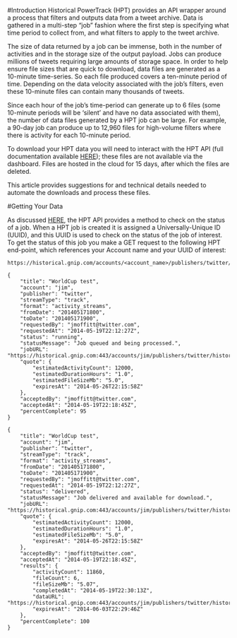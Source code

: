 #Introduction
Historical PowerTrack (HPT) provides an API wrapper around a process that filters and outputs data from a tweet archive.  Data is gathered in a multi-step “job” fashion where the first step is specifying what time period to collect from, and what filters to apply to the tweet archive.

The size of data returned by a job can be immense, both in the number of activities and in the storage size of the output payload. Jobs can produce millions of tweets requiring large amounts of storage space. In order to help ensure file sizes that are quick to download, data files are generated as a 10-minute time-series.  So each file produced covers a ten-minute period of time. Depending on the data velocity associated with the job’s filters, even these 10-minute files can contain many thousands of tweets.  

Since each hour of the job’s time-period can generate up to 6 files (some 10-minute periods will be ‘silent’ and have no data associated with them), the number of data files generated by a HPT job can be large. For example, a 90-day job can produce up to 12,960 files for high-volume filters where there is activity for each 10-minute period.

To download your HPT data you will need to interact with the HPT API (full documentation available [HERE](http://support.gnip.com/apis/historical_api/)); these files are not available via the dashboard. Files are hosted in the cloud for 15 days, after which the files are deleted. 

This article provides suggestions for and technical details needed to automate the downloads and process these files.   

#Getting Your Data

As discussed [HERE](http://support.gnip.com/apis/historical_api/), the HPT API provides a method to check on the status of a job.  When a HPT job is created it is assigned a Universally-Unique ID (UUID), and this UUID is used to check on the status of the job of interest. To get the status of this job you make a GET request to the following HPT end-point, which references your Account name and your UUID of interest:

```
https://historical.gnip.com/accounts/<account_name>/publishers/twitter/historical/track/jobs/<uuid>.json
```

```
{
    "title": "WorldCup test",
    "account": "jim",
    "publisher": "twitter",
    "streamType": "track",
    "format": "activity_streams",
    "fromDate": "201405171800",
    "toDate": "201405171900",
    "requestedBy": "jmoffitt@twitter.com",
    "requestedAt": "2014-05-19T22:12:27Z",
    "status": "running",
    "statusMessage": "Job queued and being processed.",
    "jobURL": "https://historical.gnip.com:443/accounts/jim/publishers/twitter/historical/track/jobs/kj4r26m0qx.json",
    "quote": {
        "estimatedActivityCount": 12000,
        "estimatedDurationHours": "1.0",
        "estimatedFileSizeMb": "5.0",
        "expiresAt": "2014-05-26T22:15:58Z"
    },
    "acceptedBy": "jmoffitt@twitter.com",
    "acceptedAt": "2014-05-19T22:18:45Z",
    "percentComplete": 95
}
```


```
{
    "title": "WorldCup test",
    "account": "jim",
    "publisher": "twitter",
    "streamType": "track",
    "format": "activity_streams",
    "fromDate": "201405171800",
    "toDate": "201405171900",
    "requestedBy": "jmoffitt@twitter.com",
    "requestedAt": "2014-05-19T22:12:27Z",
    "status": "delivered",
    "statusMessage": "Job delivered and available for download.",
    "jobURL": "https://historical.gnip.com:443/accounts/jim/publishers/twitter/historical/track/jobs/kj4r26m0qx.json",
    "quote": {
        "estimatedActivityCount": 12000,
        "estimatedDurationHours": "1.0",
        "estimatedFileSizeMb": "5.0",
        "expiresAt": "2014-05-26T22:15:58Z"
    },
    "acceptedBy": "jmoffitt@twitter.com",
    "acceptedAt": "2014-05-19T22:18:45Z",
    "results": {
        "activityCount": 11860,
        "fileCount": 6,
        "fileSizeMb": "5.07",
        "completedAt": "2014-05-19T22:30:13Z",
        "dataURL": "https://historical.gnip.com:443/accounts/jim/publishers/twitter/historical/track/jobs/kj4r26m0qx/results.json",
        "expiresAt": "2014-06-03T22:29:46Z"
    },
    "percentComplete": 100
}
```



